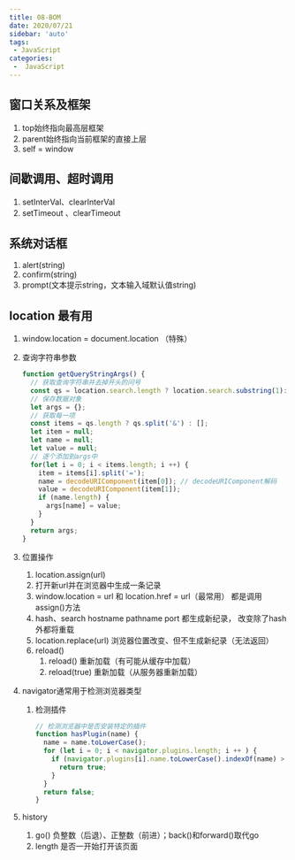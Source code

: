 ```yaml
---
title: 08-BOM
date: 2020/07/21
sidebar: 'auto'
tags:
 - JavaScript
categories:
 -  JavaScript
---
```


## 窗口关系及框架

   1. top始终指向最高层框架
   2. parent始终指向当前框架的直接上层
   3. self = window

## 间歇调用、超时调用

   1. setInterVal、clearInterVal
   2. setTimeout 、clearTimeout

## 系统对话框

   1. alert(string)
   2. confirm(string)
   3. prompt(文本提示string，文本输入域默认值string)

## location 最有用

   1. window.location = document.location （特殊）

   2. 查询字符串参数

      ```js
      function getQueryStringArgs() {
        // 获取查询字符串并去掉开头的问号
        const qs = location.search.length ? location.search.substring(1): '';
        // 保存数据对象
        let args = {};
        // 获取每一项
        const items = qs.length ? qs.split('&') : [];
        let item = null;
        let name = null;
        let value = null;
        // 逐个添加到args中
        for(let i = 0; i < items.length; i ++) {
          item = items[i].split('=');
          name = decodeURIComponent(item[0]); // decodeURIComponent解码
          value = decodeURIComponent(item[1]);
          if (name.length) {
            args[name] = value;
          }
        }
        return args;
      }
      ```

   3. 位置操作

      1. location.assign(url) 
      2. 打开新url并在浏览器中生成一条记录
      3. window.location = url 和 location.href = url（最常用） 都是调用assign()方法
      4. hash、search hostname pathname port 都生成新纪录， 改变除了hash外都将重载
      5. location.replace(url) 浏览器位置改变、但不生成新纪录（无法返回）
      6. reload()
         1. reload()  重新加载（有可能从缓存中加载）
         2. reload(true) 重新加载（从服务器重新加载）

   4. navigator通常用于检测浏览器类型

      1. 检测插件

         ```js
         // 检测浏览器中是否安装特定的插件
         function hasPlugin(name) {
           name = name.toLowerCase();
           for (let i = 0; i < navigator.plugins.length; i ++ ) {
             if (navigator.plugins[i].name.toLowerCase().indexOf(name) > -1) {
               return true;
             }
           }
           return false;
         }
         ```

   5. history

      1. go()  负整数（后退）、正整数（前进）；back()和forward()取代go
      2. length 是否一开始打开该页面
